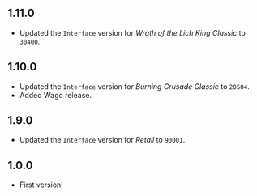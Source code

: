 ## 1.11.0

- Updated the `Interface` version for _Wrath of the Lich King Classic_ to `30400`.

## 1.10.0

- Updated the `Interface` version for _Burning Crusade Classic_ to `20504`.
- Added Wago release.

## 1.9.0

- Updated the `Interface` version for _Retail_ to `90001`.

## 1.0.0

- First version!
